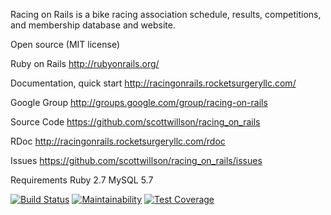 Racing on Rails is a bike racing association schedule, results, competitions, and membership database and website.

Open source (MIT license)

Ruby on Rails
http://rubyonrails.org/

Documentation, quick start
http://racingonrails.rocketsurgeryllc.com/

Google Group
http://groups.google.com/group/racing-on-rails

Source Code
https://github.com/scottwillson/racing_on_rails

RDoc
http://racingonrails.rocketsurgeryllc.com/rdoc

Issues
https://github.com/scottwillson/racing_on_rails/issues

Requirements
Ruby 2.7
MySQL 5.7

[![Build Status](https://semaphoreci.com/api/v1/rocket_surgery/racing_on_rails/branches/master/badge.svg)](https://semaphoreci.com/rocket_surgery/racing_on_rails)
[![Maintainability](https://api.codeclimate.com/v1/badges/a73ba298894ee91b4618/maintainability)](https://api.codeclimate.com/v1/badges/a73ba298894ee91b4618/maintainability)
[![Test Coverage](https://api.codeclimate.com/v1/badges/a73ba298894ee91b4618/test_coverage)](https://codeclimate.com/github/scottwillson/racing_on_rails/test_coverage)
